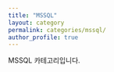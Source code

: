 ```yaml
---
title: "MSSQL"
layout: category
permalink: categories/mssql/
author_profile: true
---
```


MSSQL 카테고리입니다.